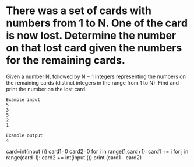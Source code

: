 # There was a set of cards with numbers from 1 to N. One of the card is now lost. Determine the number on that lost card given the numbers for the remaining cards.
Given a number N, followed by N − 1 integers representing the numbers on the remaining cards (distinct integers in the range from 1 to N). Find and print the number on the lost card.
~~~
Example input
5
3
5
2
1

Example output
4
~~~
card=int(input ())
card1=0
card2=0
for i in range(1,card+1):
  card1 += i 
for j in range(card-1):
  card2 += int(input ())
print (card1 - card2)
